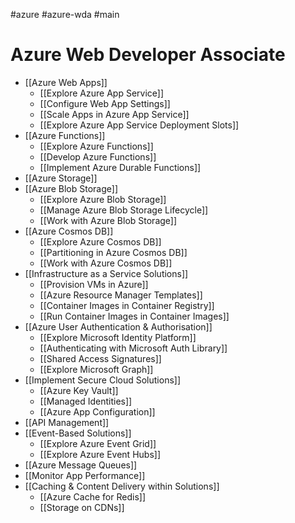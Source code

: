 #azure #azure-wda #main

# Azure Web Developer Associate
- [[Azure Web Apps]]
	- [[Explore Azure App Service]]
	- [[Configure Web App Settings]]
	- [[Scale Apps in Azure App Service]]
	- [[Explore Azure App Service Deployment Slots]]
- [[Azure Functions]]
	- [[Explore Azure Functions]]
	- [[Develop Azure Functions]]
	- [[Implement Azure Durable Functions]]
- [[Azure Storage]]
- [[Azure Blob Storage]]
	- [[Explore Azure Blob Storage]]
	- [[Manage Azure Blob Storage Lifecycle]]
	- [[Work with Azure Blob Storage]]
- [[Azure Cosmos DB]]
	- [[Explore Azure Cosmos DB]]
	- [[Partitioning in Azure Cosmos DB]]
	- [[Work with Azure Cosmos DB]]
- [[Infrastructure as a Service Solutions]]
	- [[Provision VMs in Azure]]
	- [[Azure Resource Manager Templates]]
	- [[Container Images in Container Registry]]
	- [[Run Container Images in Container Images]]
- [[Azure User Authentication & Authorisation]]
	- [[Explore Microsoft Identity Platform]]
	- [[Authenticating with Microsoft Auth Library]]
	- [[Shared Access Signatures]]
	- [[Explore Microsoft Graph]]
- [[Implement Secure Cloud Solutions]]
	- [[Azure Key Vault]]
	- [[Managed Identities]]
	- [[Azure App Configuration]]
- [[API Management]]
- [[Event-Based Solutions]]
	- [[Explore Azure Event Grid]]
	- [[Explore Azure Event Hubs]]
- [[Azure Message Queues]]
- [[Monitor App Performance]]
- [[Caching & Content Delivery within Solutions]]
	- [[Azure Cache for Redis]]
	- [[Storage on CDNs]]